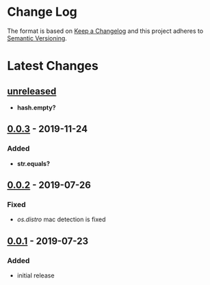 Change Log
==========

The format is based on [Keep a Changelog] and this project adheres to
[Semantic Versioning].

Latest Changes
==============

[unreleased]
------------

-   **hash.empty?**

[0.0.3] - 2019-11-24
--------------------

### Added

-   **str.equals?**

[0.0.2] - 2019-07-26
--------------------

### Fixed

-   *os.distro* mac detection is fixed

[0.0.1] - 2019-07-23
--------------------

### Added

-   initial release

  [Keep a Changelog]: http://keepachangelog.com/
  [Semantic Versioning]: http://semver.org/
  [unreleased]: https://github.com/binaryphile/legible/compare/0.0...0.0.4
  [0.0.3]: https://github.com/binaryphile/legible/compare/0.0.2...0.0.3
  [0.0.2]: https://github.com/binaryphile/legible/compare/0.0.1...0.0.2
  [0.0.1]: https://github.com/binaryphile/legible/tree/0.0.1

